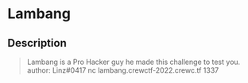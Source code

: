 # **Lambang**

## Description
> Lambang is a Pro Hacker guy he made this challenge to test you.
author: Linz#0417
nc lambang.crewctf-2022.crewc.tf 1337
